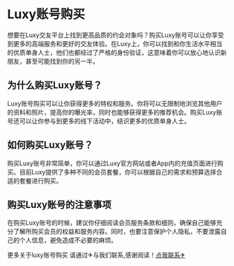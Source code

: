 # Luxy账号购买

想要在Luxy交友平台上找到更高品质的约会对象吗？购买Luxy账号可以让你享受到更多的高端服务和更好的交友体验。在Luxy上，你可以找到和你生活水平相当的优质单身人士，他们也都经过了严格的身份验证，这意味着你可以放心地认识新朋友，甚至可能找到你的另一半。

## 为什么购买Luxy账号？

Luxy账号购买可以让你获得更多的特权和服务。你将可以无限制地浏览其他用户的资料和照片，提高你的曝光率，同时也能够获得更多的推荐机会。购买Luxy账号还可以让你参与到更多的线下活动中，结识更多的优质单身人士。

## 如何购买Luxy账号？

购买Luxy账号非常简单，你可以通过Luxy官方网站或者App内的充值页面进行购买。目前Luxy提供了多种不同的会员套餐，你可以根据自己的需求和预算选择合适的套餐进行购买。

## 购买Luxy账号的注意事项

在购买Luxy账号的时候，建议你仔细阅读会员服务条款和细则，确保自己能够充分了解所购买会员的权益和服务内容。同时，也要注意保护个人隐私，不要泄露自己的个人信息，避免造成不必要的麻烦。

更多关于luxy账号购买 请通过✈与我们联系,感谢阅读！[点我联系✈](https://dl.G208.com)